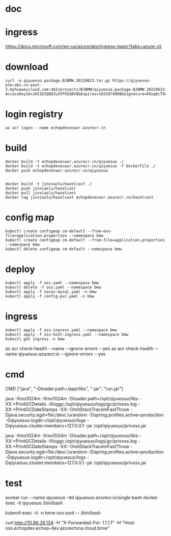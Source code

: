 # doc

# ingress
https://docs.microsoft.com/en-us/azure/aks/ingress-basic?tabs=azure-cli

# download
```
curl -o qiyuesuo.package.BJBMW.20220623.tar.gz https://qiyuesuo-plm.obs.cn-east-3.myhuaweicloud.com:443/projects/BJBMW/qiyuesuo.package.BJBMW.20220623.tar.gz?AccessKeyId=JHII6IQQ9JLKYP5SGBVO&Expires=1655974908&Signature=FKoq6cT9cbEKz3XTi7PYVZCPKos%3D
```


# login registry
```
az acr login --name echopdevecwur.azurecr.cn
```

# build

```
docker build -t echopdevecwur.azurecr.cn/qiyuesuo ./
docker build -t echopdevecwur.azurecr.cn/qiyuesuo -f Dockerfile ./
docker push echopdevecwur.azurecr.cn/qiyuesuo


docker build -t jinxiaolu/hazelcast ./
docker push jinxiaolu/hazelcast
docker pull jinxiaolu/hazelcast
docker tag jinxiaolu/hazelcast echopdevecwur.azurecr.cn/hazelcast
```

# config map 
```
kubectl create configmap cm-default --from-env-file=application.properties --namespace bmw
kubectl create configmap cm-default --from-file=application.properties --namespace bmw
kubectl delete configmap cm-default --namespace bmw
```

# deploy
```
kubectl apply -f oss.yaml --namespace bmw
kubectl delete -f oss.yaml --namespace bmw
kubectl apply -f nacos-mysql.yaml -n bmw
kubectl apply -f config-pvc.yaml -n bmw
```

# ingress
```
kubectl apply -f oss-ingress.yaml --namespace bmw
kubectl apply -f oss-host-ingress.yaml --namespace bmw
kubectl get ingress -n bmw
```

az acr check-health --name <myregistry> --ignore-errors --yes
az acr check-health --name qiyuesuo.azurecr.io --ignore-errors --yes

# cmd

CMD ["java", "-Dloader.path=/app/libs", "-jar", "run.jar"]

java -Xms1024m -Xmx1024m -Dloader.path=/opt/qiyuesuo/libs -XX:+PrintGCDetails -Xloggc:/opt/qiyuesuo/logs/gc/privoss.log -XX:+PrintGCDateStamps -XX:-OmitStackTraceInFastThrow -Djava.security.egd=file:/dev/./urandom -Dspring.profiles.active=production -Dqiyuesuo.logdir=/opt/qiyuesuo/logs -Dqiyuesuo.cluster.members=127.0.0.1 -jar /opt/qiyuesuo/privoss.jar

java -Xms1024m -Xmx1024m -Dloader.path=/opt/qiyuesuo/libs -XX:+PrintGCDetails -Xloggc:/opt/qiyuesuo/logs/gc/privoss.log -XX:+PrintGCDateStamps -XX:-OmitStackTraceInFastThrow -Djava.security.egd=file:/dev/./urandom -Dspring.profiles.active=production -Dqiyuesuo.logdir=/opt/qiyuesuo/logs -Dqiyuesuo.cluster.members=127.0.0.1 -jar /opt/qiyuesuo/privoss.jar

# test

eocker run --name qiyuesuo -itd qiyuesuo.azurecr.io/single bash
docker exec -it qiyuesuo /bin/bash

kubectl exec -it -n bmw oss-pod -- /bin/bash

	
curl http://10.86.26.134 -H "X-Forwarded-For: 1.1.1.1" -H "Host: oss.echopdev.echop-dev.azurechina.cloud.bmw"
